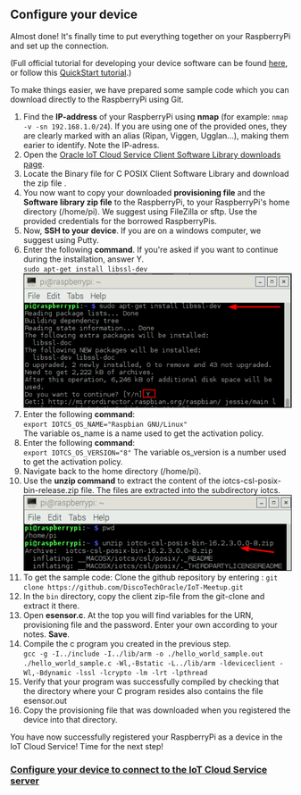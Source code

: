 ## Configure your device ##

Almost done! It's finally time to put everything together on your RaspberryPi and set up the connection.

(Full official tutorial for developing your device software can be found [here](https://docs.oracle.com/en/cloud/paas/iot-cloud/iotgs/developing-device-software-using-client-software-libraries1.html "Developing Device Software Using the Client Software Libraries"), or follow this [QuickStart tutorial](http://www.oracle.com/webfolder/technetwork/tutorials/obe/cloud/iot/IoT%20Quick%20Start%20CPOSIX/IoTQuickStartCPOSIX.html "POSIX Application on a Raspberry Pi").)

To make things easier, we have prepared some sample code which you can download directly to the RaspberryPi using Git.

1. Find the **IP-address** of your RaspberryPi using **nmap** (for example: `nmap -v -sn 192.168.1.0/24`). If you are using one of the provided ones, they are clearly marked with an alias (Ripan, Viggen, Ugglan...), making them earier to identify. Note the IP-adress.
2. Open the [Oracle IoT Cloud Service Client Software Library downloads page](http://www.oracle.com/technetwork/topics/cloud/downloads/iot-client-libraries-2705514.html).
3. Locate the Binary file for C POSIX Client Software Library and download the zip file .
4. You now want to copy your downloaded **provisioning file** and the **Software library zip file** to the RaspberryPi, to your RaspberryPi's home directory (/home/pi). We suggest using FileZilla or sftp.  Use the provided credentials for the borrowed RaspberryPis.
5. Now, **SSH to your device**. If you are on a windows computer, we suggest using Putty.
6. Enter the following **command**. If you're asked if you want to continue during the installation, answer Y.  
   `sudo apt-get install libssl-dev`  
   ![unzip](images/dwninst_02.png)  
6. Enter the following **command**:  
   `export IOTCS_OS_NAME="Raspbian GNU/Linux"`  
   The variable os_name is a name used to get the activation policy.  
6. Enter the following **command**:  
   `export IOTCS_OS_VERSION="8"`
   The variable os_version is a number used to get the activation policy.  
6. Navigate back to the home directory (/home/pi).
7. Use the **unzip command** to extract the content of the iotcs-csl-posix-bin-release.zip file. The files are extracted into the subdirectory iotcs.  
   ![unzip](images/dwninst_06.png)  
8. To get the sample code: Clone the github repository by entering : `git clone https://github.com/DiscoTechOracle/IoT-Meetup.git`
9.  In the `bin` directory, copy the client zip-file from the git-clone and extract it there. 
10. Open **esensor.c**. At the top you will find variables for the URN, provisioning file and the password. Enter your own according to your notes. **Save**.
11. Compile the c program you created in the previous step.  
   `gcc -g -I../include -I../lib/arm -o ./hello_world_sample.out ./hello_world_sample.c -Wl,-Bstatic -L../lib/arm -ldeviceclient -Wl,-Bdynamic -lssl -lcrypto -lm -lrt -lpthread`
12. Verify that your program was successfully compiled by checking that the directory where your C program resides also contains the file esensor.out
13. Copy the provisioning file that was downloaded when you registered the device into that directory.


You have now successfully registered your RaspberryPi as a device in the IoT Cloud Service! Time for the next step!

### [Configure your device to connect to the IoT Cloud Service server](configure.md) ###
